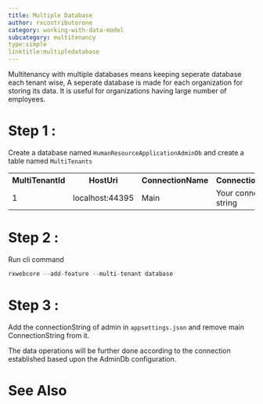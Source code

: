 ```yaml
---
title: Multiple Database
author: rxcontributorone
category: working-with-data-model
subcategory: multitenancy
type:simple
linktitle:multipledatabase
---
```


Multitenancy with multiple databases means keeping seperate database each tenant wise, A seperate database is made for each organization for storing its data. It is useful for organizations having large number of employees.   

# Step 1 : 
Create a database named `HumanResourceApplicationAdminDb` and create a table named `MultiTenants`

<table class="table table-bordered">
<tr><th>MultiTenantId</th><th>HostUri</th><th>ConnectionName</th><th>ConnectionString</th></tr>
<tr><td>1</td><td>localhost:44395</td><td>Main</td><td>Your connection string</td></tr>
</table>

# Step 2 : 
Run cli command   

````js
rxwebcore --add-feature --multi-tenant database
````

# Step 3 : 
Add the connectionString of admin in `appsettings.json` and remove main ConnectionString from it.

The data operations will be further done according to the connection established based upon the AdminDb configuration. 


# See Also
